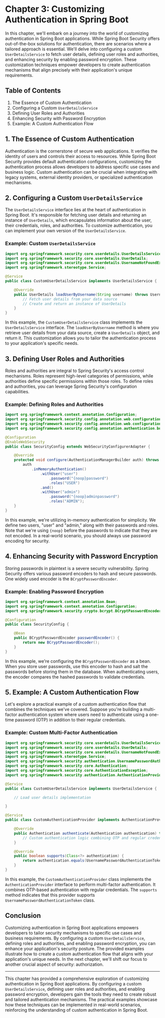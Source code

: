 # Chapter 3: Customizing Authentication in Spring Boot

In this chapter, we'll embark on a journey into the world of customizing authentication in Spring Boot applications. While Spring Boot Security offers out-of-the-box solutions for authentication, there are scenarios where a tailored approach is essential. We'll delve into configuring a custom `UserDetailsService` to fetch user details, defining user roles and authorities, and enhancing security by enabling password encryption. These customization techniques empower developers to create authentication mechanisms that align precisely with their application's unique requirements.

## Table of Contents

1. The Essence of Custom Authentication
2. Configuring a Custom `UserDetailsService`
3. Defining User Roles and Authorities
4. Enhancing Security with Password Encryption
5. Example: A Custom Authentication Flow

## 1. The Essence of Custom Authentication

Authentication is the cornerstone of secure web applications. It verifies the identity of users and controls their access to resources. While Spring Boot Security provides default authentication configurations, customizing the authentication process allows developers to address specific use cases and business logic. Custom authentication can be crucial when integrating with legacy systems, external identity providers, or specialized authentication mechanisms.

## 2. Configuring a Custom `UserDetailsService`

The `UserDetailsService` interface lies at the heart of authentication in Spring Boot. It's responsible for fetching user details and returning an instance of `UserDetails`, which encapsulates information about the user, their credentials, roles, and authorities. To customize authentication, you can implement your own version of the `UserDetailsService`.

### Example: Custom `UserDetailsService`

```java
import org.springframework.security.core.userdetails.UserDetailsService;
import org.springframework.security.core.userdetails.UserDetails;
import org.springframework.security.core.userdetails.UsernameNotFoundException;
import org.springframework.stereotype.Service;

@Service
public class CustomUserDetailsService implements UserDetailsService {

    @Override
    public UserDetails loadUserByUsername(String username) throws UsernameNotFoundException {
        // Fetch user details from your data source
        // Create and return an instance of UserDetails
    }
}
```

In this example, the `CustomUserDetailsService` class implements the `UserDetailsService` interface. The `loadUserByUsername` method is where you retrieve user details from your data source, create a `UserDetails` object, and return it. This customization allows you to tailor the authentication process to your application's specific needs.

## 3. Defining User Roles and Authorities

Roles and authorities are integral to Spring Security's access control mechanisms. Roles represent high-level categories of permissions, while authorities define specific permissions within those roles. To define roles and authorities, you can leverage Spring Security's configuration capabilities.

### Example: Defining Roles and Authorities

```java
import org.springframework.context.annotation.Configuration;
import org.springframework.security.config.annotation.web.configuration.EnableWebSecurity;
import org.springframework.security.config.annotation.web.configuration.WebSecurityConfigurerAdapter;
import org.springframework.security.config.annotation.authentication.builders.AuthenticationManagerBuilder;

@Configuration
@EnableWebSecurity
public class SecurityConfig extends WebSecurityConfigurerAdapter {

    @Override
    protected void configure(AuthenticationManagerBuilder auth) throws Exception {
        auth
            .inMemoryAuthentication()
                .withUser("user")
                    .password("{noop}password")
                    .roles("USER")
                .and()
                .withUser("admin")
                    .password("{noop}adminpassword")
                    .roles("ADMIN");
    }
}
```

In this example, we're utilizing in-memory authentication for simplicity. We define two users, "user" and "admin," along with their passwords and roles. Note that we're using `{noop}` before the passwords to indicate that they are not encoded. In a real-world scenario, you should always use password encoding for security.

## 4. Enhancing Security with Password Encryption

Storing passwords in plaintext is a severe security vulnerability. Spring Security offers various password encoders to hash and secure passwords. One widely used encoder is the `BCryptPasswordEncoder`.

### Example: Enabling Password Encryption

```java
import org.springframework.context.annotation.Bean;
import org.springframework.context.annotation.Configuration;
import org.springframework.security.crypto.bcrypt.BCryptPasswordEncoder;

@Configuration
public class SecurityConfig {

    @Bean
    public BCryptPasswordEncoder passwordEncoder() {
        return new BCryptPasswordEncoder();
    }
}
```

In this example, we're configuring the `BCryptPasswordEncoder` as a bean. When you store user passwords, use this encoder to hash and salt the passwords before storing them in the database. When authenticating users, the encoder compares the hashed passwords to validate credentials.

## 5. Example: A Custom Authentication Flow

Let's explore a practical example of a custom authentication flow that combines the techniques we've covered. Suppose you're building a multi-factor authentication system where users need to authenticate using a one-time password (OTP) in addition to their regular credentials.

### Example: Custom Multi-Factor Authentication

```java
import org.springframework.security.core.userdetails.UserDetailsService;
import org.springframework.security.core.userdetails.UserDetails;
import org.springframework.security.core.userdetails.UsernameNotFoundException;
import org.springframework.stereotype.Service;
import org.springframework.security.authentication.UsernamePasswordAuthenticationToken;
import org.springframework.security.core.Authentication;
import org.springframework.security.core.AuthenticationException;
import org.springframework.security.authentication.AuthenticationProvider;

@Service
public class CustomUserDetailsService implements UserDetailsService {

    // Load user details implementation

}

@Service
public class CustomAuthenticationProvider implements AuthenticationProvider {

    @Override
    public Authentication authenticate(Authentication authentication) throws AuthenticationException {
        // Custom authentication logic combining OTP and regular credentials
    }

    @Override
    public boolean supports(Class<?> authentication) {
        return authentication.equals(UsernamePasswordAuthenticationToken.class);
    }
}
```

In this example, the `CustomAuthenticationProvider` class implements the `AuthenticationProvider` interface to perform multi-factor authentication. It combines OTP-based authentication with regular credentials. The `supports` method indicates that this provider supports `UsernamePasswordAuthenticationToken` class.

## Conclusion

Customizing authentication in Spring Boot applications empowers developers to tailor security mechanisms to specific use cases and business requirements. By configuring a custom `UserDetailsService`, defining roles and authorities, and enabling password encryption, you can enhance your application's security posture. The provided examples illustrate how to create a custom authentication flow that aligns with your application's unique needs. In the next chapter, we'll shift our focus to another crucial aspect of security: authorization.

---

This chapter has provided a comprehensive exploration of customizing authentication in Spring Boot applications. By configuring a custom `UserDetailsService`, defining user roles and authorities, and enabling password encryption, developers gain the tools they need to create robust and tailored authentication mechanisms. The practical examples showcase how these techniques can be implemented in real-world scenarios, reinforcing the understanding of custom authentication in Spring Boot.